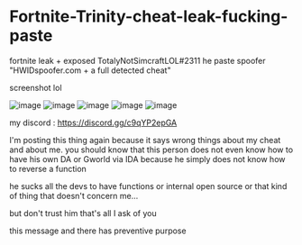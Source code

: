 # Fortnite-Trinity-cheat-leak-fucking-paste
fortnite leak + exposed TotalyNotSimcraftLOL#2311 he paste spoofer "HWIDspoofer.com + a full detected cheat"

screenshot lol

![image](https://user-images.githubusercontent.com/93995570/162778890-768913e3-4a03-4902-909f-a99b34056cbb.png)
![image](https://user-images.githubusercontent.com/93995570/162778917-654627d7-5b78-470b-910d-343fedccc5ba.png)
![image](https://user-images.githubusercontent.com/93995570/162778934-44e81f7f-0443-4f3a-bb2b-fc5e4456b525.png)
![image](https://user-images.githubusercontent.com/93995570/162778950-f4f0adb2-21ad-4580-a883-fdb1b6c2bc69.png)
![image](https://user-images.githubusercontent.com/93995570/162778960-5c68dbff-89b5-431c-8886-a60f4ddf8826.png)

my discord : https://discord.gg/c9qYP2epGA


I'm posting this thing again because it says wrong things about my cheat and about me. you should know that this person does not even know how to have his own DA or Gworld via IDA because he simply does not know how to reverse a function

he sucks all the devs to have functions or internal open source or that kind of thing that doesn't concern me...

but don't trust him that's all I ask of you


this message and there has preventive purpose
